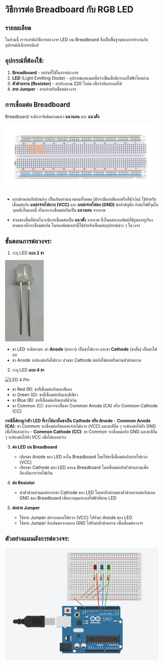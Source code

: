 # วิธีการต่อ Breadboard กับ RGB LED

## รายละเอียด

ในส่วนนี้ เราจะสาธิตวิธีการต่อวงจร LED บน Breadboard ซึ่งเป็นพื้นฐานของการทำงานกับอุปกรณ์อิเล็กทรอนิกส์

## อุปกรณ์ที่ต้องใช้:
1. **Breadboard** - บอร์ดที่ใช้ในการต่อวงจร
2. **LED** (Light Emitting Diode) - อุปกรณ์แสดงผลที่สว่างขึ้นเมื่อมีกระแสไฟฟ้าไหลผ่าน
3. **ตัวต้านทาน (Resistor)** - ค่าประมาณ 220 โอห์ม เพื่อจำกัดกระแสไฟ
4. **สาย Jumper** - สายสำหรับเชื่อมต่อวงจร

## การเชื่อมต่อ Breadboard
Breadboard จะมีการจัดพินตามแนว **แนวนอน** และ **แนวตั้ง**:

![BREAD](files/img/breadboard_01.png)

- แถบด้านบนกับด้านล่าง เป็นเส้นตรงแนวนอนทั้งหมด (มักจะมีแถบสีแดงหรือสีน้ำเงิน) ใช้สำหรับเชื่อมต่อกับ **แหล่งจ่ายไฟบวก (VCC)** และ **แหล่งจ่ายไฟลบ (GND)** ข้อสำคัญคือ ถ้าต่อไฟที่จุดใดจุดหนึ่งในแถบนี้ ทั้งแถบจะเชื่อมต่อกันเป็น **แนวนอน** จากภาพ

- ส่วนของพื้นที่ด้านในจะมีการเชื่อมต่อเป็น **แนวตั้ง** จากภาพ ซึ่งในแต่ละคอลัมน์ที่มีรูหลายรูเรียงตามแนวตั้งจะเชื่อมต่อกัน โดยคอลัมน์เหล่านี้ใช้สำหรับเชื่อมต่ออุปกรณ์ต่าง ๆ ในวงจร

## ขั้นตอนการต่อวงจร:

1. ระบุ LED **แบบ 2 ขา**

![LED 2 Pin](files/img/led_2legs.jpeg)

   - ขา LED จะมีสองขา: ขา **Anode** (ขายาว) เป็นขาไฟบวก และขา **Cathode** (ขาสั้น) เป็นขาไฟลบ
   - ขา Anode จะต้องต่อกับไฟบวก ส่วนขา Cathode ต่อกับไฟลบหรือผ่านตัวต้านทาน

2.  ระบุ LED **แบบ 4 ขา**

![LED 4 Pin](files/img/led_4legs.jpeg)

   - ขา Red (R): ขาที่เชื่อมต่อกับแสงสีแดง
   - ขา Green (G): ขาที่เชื่อมต่อกับแสงสีเขียว
   - ขา Blue (B): ขาที่เชื่อมต่อกับแสงสีน้ำเงิน
   - ขา Common (C): ขาอาจจะเป็นขา Common Anode (CA) หรือ Common Cathode (CC)

 **กรณีนี้ต้องดูว่าตัว LED ที่เราได้มานั้นขาเป็น Cathode หรือ Anode**
	   - **Common Anode (CA)**: ขา Common จะเชื่อมต่อกับแหล่งจ่ายไฟบวก (VCC) และขาสีอื่น ๆ จะต้องต่อไปยัง GND เพื่อให้แสงสว่าง
	   - **Common Cathode (CC)**: ขา Common จะเชื่อมต่อกับ GND และขาสีอื่น ๆ จะต้องต่อไปยัง VCC เพื่อให้แสงสว่าง

3. **ต่อ LED บน Breadboard**
   - เสียบขา Anode ของ LED ลงใน Breadboard โดยให้ขานี้เชื่อมต่อกับสายไฟบวก (VCC)
   - เสียบขา Cathode ของ LED ลงบน Breadboard โดยเชื่อมต่อกับตัวต้านทานเพื่อป้องกันการจ่ายไฟเกิน

4. **ต่อ Resistor**
   - นำตัวต้านทานมาต่อจากขา Cathode ของ LED โดยขาอีกด้านของตัวต้านทานต่อกับแถบ GND ของ Breadboard เพื่อควบคุมกระแสไฟฟ้าที่ผ่าน LED

5. **ต่อสาย Jumper**
   - ใช้สาย Jumper ต่อจากแถบไฟบวก (VCC) ไปยังขา Anode ของ LED
   - ใช้สาย Jumper อีกเส้นต่อจากแถบ GND ไปยังขาตัวต้านทาน เพื่อเชื่อมต่อวงจร

## ตัวอย่างแผนผังการต่อวงจร:

![EXAMPLE](files/img/example_circuit.png)


